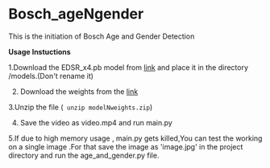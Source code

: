 # Bosch_ageNgender
This is the initiation of Bosch Age and Gender Detection

**Usage Instuctions**

1.Download the EDSR_x4.pb model from  [link](https://github.com/Saafke/EDSR_Tensorflow/tree/master/models) and place it in the directory /models.(Don't rename it)

2. Download the weights from the [link](https://drive.google.com/file/d/1_aDScOvBeBLCn_iv0oxSO8X1ySQpSbIS/view)

3.Unzip the file (` unzip modelNweights.zip`)

4. Save the video as video.mp4 and run main.py

5.If due to high memory usage , main.py gets killed,You can test the working on a single image .For that save the image as 'image.jpg' in the project directory and run the age_and_gender.py file.


